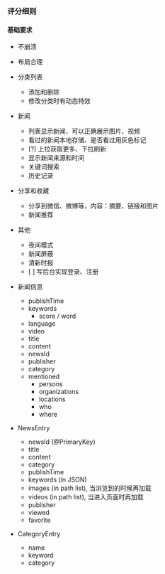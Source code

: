 ### 评分细则
#### 基础要求
- 不崩溃
- 布局合理
- 分类列表
    - 添加和删除
    - 修改分类时有动态特效
- 新闻
    - 列表显示新闻、可以正确展示图片、视频
    - 看过的新闻本地存储、是否看过用灰色标记
    - \[?\] 上拉获取更多、下拉刷新
    - 显示新闻来源和时间
    - 关键词搜索
    - 历史记录
- 分享和收藏
    - 分享到微信、微博等，内容：摘要、链接和图片
    - 新闻推荐
- 其他
    - 夜间模式
    - 新闻屏蔽
    - 清新时报
    - \[ \] 写后台实现登录、注册
    
    
- 新闻信息
    - publishTime
    - keywords
        - score / word
    - language
    - video
    - title
    - content
    - newsId
    - publisher
    - category
    - mentioned
        - persons
        - organizations
        - locations
        - who
        - where
        
- NewsEntry
    - newsId (@PrimaryKey)
    - title
    - content
    - category
    - publishTime
    - keywords (in JSON)
    - images (in path list), 当浏览到的时候再加载
    - videos (in path list), 当进入页面时再加载
    - publisher
    - viewed
    - favorite
 
- CategoryEntry
    - name
    - keyword
    - category
    